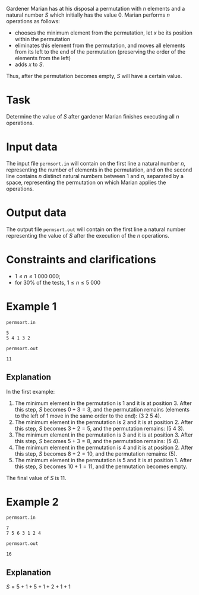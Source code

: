
Gardener Marian has at his disposal a permutation with $n$ elements and a natural number $S$ which initially has the value $0$. Marian performs $n$ operations as follows:

* chooses the minimum element from the permutation, let $x$ be its position within the permutation
* eliminates this element from the permutation, and moves all elements from its left to the end of the permutation (preserving the order of the elements from the left)
* adds $x$ to $S$.

Thus, after the permutation becomes empty, $S$ will have a certain value.

# Task
Determine the value of $S$ after gardener Marian finishes executing all $n$ operations.

# Input data

The input file `permsort.in` will contain on the first line a natural number $n$, representing the number of elements in the permutation, and on the second line contains $n$ distinct natural numbers between $1$ and $n$, separated by a space, representing the permutation on which Marian applies the operations.

# Output data

The output file `permsort.out` will contain on the first line a natural number representing the value of $S$ after the execution of the $n$ operations.

# Constraints and clarifications

* $1 \leq n \leq 1 \ 000 \ 000$;
* for $30\%$ of the tests, $1 \leq n \leq 5 \ 000$

# Example 1

`permsort.in`
```
5
5 4 1 3 2
```

`permsort.out`
```
11
```

## Explanation

In the first example:

1) The minimum element in the permutation is $1$ and it is at position $3$. After this step, $S$ becomes $0+3=3$, and the permutation remains (elements to the left of $1$ move in the same order to the end): $(3 \ 2 \ 5 \ 4)$.
2) The minimum element in the permutation is $2$ and it is at position $2$. After this step, $S$ becomes $3+2=5$, and the permutation remains: $(5 \ 4 \ 3)$.
3) The minimum element in the permutation is $3$ and it is at position $3$. After this step, $S$ becomes $5+3=8$, and the permutation remains: $(5 \ 4)$.
4) The minimum element in the permutation is $4$ and it is at position $2$. After this step, $S$ becomes $8+2=10$, and the permutation remains: $(5)$.
5) The minimum element in the permutation is $5$ and it is at position $1$. After this step, $S$ becomes $10+1=11$, and the permutation becomes empty.

The final value of $S$ is $11$.

# Example 2

`permsort.in`
```
7
7 5 6 3 1 2 4
```

`permsort.out`
```
16
```

## Explanation
$S = 5 + 1 + 5 + 1 + 2 + 1 + 1$
